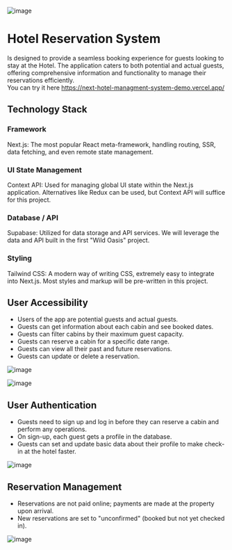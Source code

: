 ![image](https://github.com/user-attachments/assets/cc13cd78-69de-41b8-8174-58a425e202e5)

# Hotel Reservation System 
Is designed to provide a seamless booking experience for guests looking to stay at the Hotel. The application caters to both potential and actual guests, offering comprehensive information and functionality to manage their reservations efficiently.  
You can try it here https://next-hotel-managment-system-demo.vercel.app/

## Technology Stack

### Framework
Next.js: The most popular React meta-framework, handling routing, SSR, data fetching, and even remote state management.
### UI State Management
Context API: Used for managing global UI state within the Next.js application. Alternatives like Redux can be used, but Context API will suffice for this project.
### Database / API
Supabase: Utilized for data storage and API services. We will leverage the data and API built in the first "Wild Oasis" project.
### Styling
Tailwind CSS: A modern way of writing CSS, extremely easy to integrate into Next.js. Most styles and markup will be pre-written in this project.

## User Accessibility

- Users of the app are potential guests and actual guests.  
- Guests can get information about each cabin and see booked dates.  
- Guests can filter cabins by their maximum guest capacity.  
- Guests can reserve a cabin for a specific date range.  
- Guests can view all their past and future reservations.  
- Guests can update or delete a reservation.

![image](https://github.com/user-attachments/assets/23e0f1fa-6d05-4493-ab18-b216cf2b6a76)

![image](https://github.com/user-attachments/assets/b69f037b-7d03-4cf5-a108-e072880d2e40)

## User Authentication
- Guests need to sign up and log in before they can reserve a cabin and perform any operations.  
- On sign-up, each guest gets a profile in the database.  
- Guests can set and update basic data about their profile to make check-in at the hotel faster.  

![image](https://github.com/user-attachments/assets/5f8ee031-cfff-4392-a880-db22a406efd4)

## Reservation Management
- Reservations are not paid online; payments are made at the property upon arrival.  
- New reservations are set to "unconfirmed" (booked but not yet checked in).  

![image](https://github.com/user-attachments/assets/3375e710-14a6-4f6a-a156-8118085cc33c)

